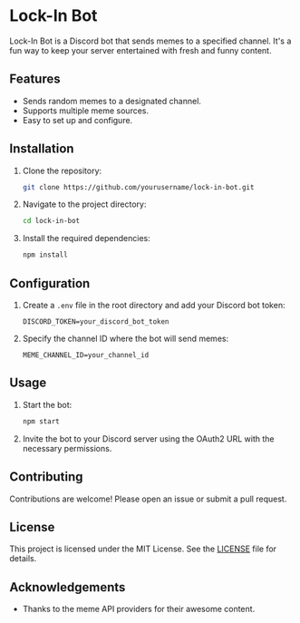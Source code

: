 # Lock-In Bot

Lock-In Bot is a Discord bot that sends memes to a specified channel. It's a fun way to keep your server entertained with fresh and funny content.

## Features

- Sends random memes to a designated channel.
- Supports multiple meme sources.
- Easy to set up and configure.

## Installation

1. Clone the repository:
    ```bash
    git clone https://github.com/yourusername/lock-in-bot.git
    ```
2. Navigate to the project directory:
    ```bash
    cd lock-in-bot
    ```
3. Install the required dependencies:
    ```bash
    npm install
    ```

## Configuration

1. Create a `.env` file in the root directory and add your Discord bot token:
    ```env
    DISCORD_TOKEN=your_discord_bot_token
    ```
2. Specify the channel ID where the bot will send memes:
    ```env
    MEME_CHANNEL_ID=your_channel_id
    ```

## Usage

1. Start the bot:
    ```bash
    npm start
    ```
2. Invite the bot to your Discord server using the OAuth2 URL with the necessary permissions.

## Contributing

Contributions are welcome! Please open an issue or submit a pull request.

## License

This project is licensed under the MIT License. See the [LICENSE](LICENSE) file for details.

## Acknowledgements

- Thanks to the meme API providers for their awesome content.
